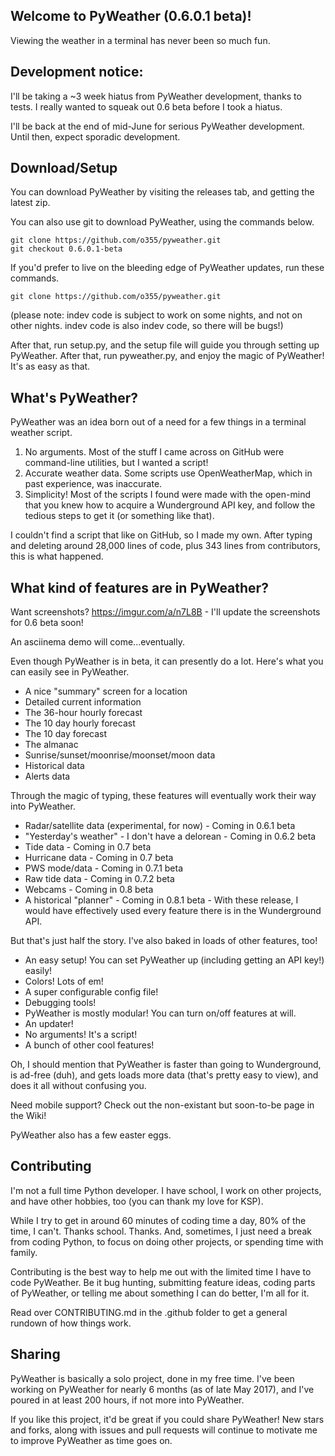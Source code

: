 
## Welcome to PyWeather (0.6.0.1 beta)!
Viewing the weather in a terminal has never been so much fun.

## Development notice:
I'll be taking a ~3 week hiatus from PyWeather development, thanks to tests. I really wanted to squeak out 0.6 beta before I took a hiatus.

I'll be back at the end of mid-June for serious PyWeather development. Until then, expect sporadic development.

## Download/Setup
You can download PyWeather by visiting the releases tab, and getting the latest zip.

You can also use git to download PyWeather, using the commands below.

```
git clone https://github.com/o355/pyweather.git
git checkout 0.6.0.1-beta
```

If you'd prefer to live on the bleeding edge of PyWeather updates, run these commands.

```
git clone https://github.com/o355/pyweather.git
```

(please note: indev code is subject to work on some nights, and not on other nights. indev code is also indev code, so there will be bugs!)

After that, run setup.py, and the setup file will guide you through setting up PyWeather. After that, run pyweather.py, and enjoy the magic of PyWeather! It's as easy as that.

## What's PyWeather?
PyWeather was an idea born out of a need for a few things in a terminal weather script.
1. No arguments. Most of the stuff I came across on GitHub were command-line utilities, but I wanted a script!
2. Accurate weather data. Some scripts use OpenWeatherMap, which in past experience, was inaccurate.
3. Simplicity! Most of the scripts I found were made with the open-mind that you knew how to acquire a Wunderground API key, and follow the tedious steps to get it (or something like that).

I couldn't find a script that like on GitHub, so I made my own. After typing and deleting around 28,000 lines of code, plus 343 lines from contributors, this is what happened. 

## What kind of features are in PyWeather?
Want screenshots? https://imgur.com/a/n7L8B - I'll update the screenshots for 0.6 beta soon!

An asciinema demo will come...eventually.

Even though PyWeather is in beta, it can presently do a lot. Here's what you can easily see in PyWeather.
* A nice "summary" screen for a location
* Detailed current information
* The 36-hour hourly forecast
* The 10 day hourly forecast
* The 10 day forecast
* The almanac
* Sunrise/sunset/moonrise/moonset/moon data
* Historical data
* Alerts data

Through the magic of typing, these features will eventually work their way into PyWeather.
* Radar/satellite data (experimental, for now) - Coming in 0.6.1 beta
* "Yesterday's weather" - I don't have a delorean - Coming in 0.6.2 beta
* Tide data - Coming in 0.7 beta
* Hurricane data - Coming in 0.7 beta
* PWS mode/data - Coming in 0.7.1 beta
* Raw tide data - Coming in 0.7.2 beta
* Webcams - Coming in 0.8 beta
* A historical "planner" - Coming in 0.8.1 beta - With these release, I would have effectively used every feature there is in the Wunderground API.

But that's just half the story. I've also baked in loads of other features, too!
* An easy setup! You can set PyWeather up (including getting an API key!) easily!
* Colors! Lots of em!
* A super configurable config file!
* Debugging tools!
* PyWeather is mostly modular! You can turn on/off features at will.
* An updater!
* No arguments! It's a script!
* A bunch of other cool features!

Oh, I should mention that PyWeather is faster than going to Wunderground, is ad-free (duh), and gets loads more data (that's pretty easy to view), and does it all without confusing you.

Need mobile support? Check out the non-existant but soon-to-be page in the Wiki!

PyWeather also has a few easter eggs.

## Contributing
I'm not a full time Python developer. I have school, I work on other projects, and have other hobbies, too (you can thank my love for KSP).

While I try to get in around 60 minutes of coding time a day, 80% of the time, I can't. Thanks school. Thanks. And, sometimes, I just need a break from coding Python, to focus on doing other projects, or spending time with family.

Contributing is the best way to help me out with the limited time I have to code PyWeather. Be it bug hunting, submitting feature ideas, coding parts of PyWeather, or telling me about something I can do better, I'm all for it.

Read over CONTRIBUTING.md in the .github folder to get a general rundown of how things work.

## Sharing
PyWeather is basically a solo project, done in my free time. I've been working on PyWeather for nearly 6 months (as of late May 2017), and I've poured in at least 200 hours, if not more into PyWeather.

If you like this project, it'd be great if you could share PyWeather! New stars and forks, along with issues and pull requests will continue to motivate me to improve PyWeather as time goes on.
